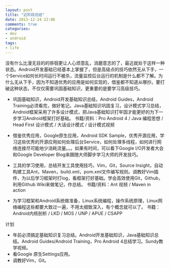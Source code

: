 ```yaml
---
layout: post
title: "近阶段总结"
date: 2013-12-24 22:06
comments: true
categories: 
- dev
- android
tags:
- life
---
```

没有什么比漫无目的的徘徊更让人心烦意乱，消磨意志的了，最近就处于这样一种状态。Android开发基础已经基本上掌握了，但是高级点的技巧依然无从下手，一个Service如何长时间运行不被杀，流量监控后台运行的机制是什么都不了解。为什么无从下手，因为不知道优秀的应用是如何实现的，借鉴都不知道从哪抄。要打破这种状态，不仅仅需要巩固基础知识，更重要的是要学习高级技巧。

+ 巩固基础知识，Android开发基础知识总结，Android Guides，Android Training必须看完，做好笔记。Java基础知识巩固复习，设计模式学习总结，Android框架采用了许多设计模式，把Java基础知识打牢固才能更好的为下一步学习Android框架打好基础。 书籍/资料：Pro Android 4 / Java 编程思想 / Head First 设计模式 / 大话设计模式 / 设计模式视频

+ 借鉴优秀应用，Google原生应用，Android SDK Sample，优秀开源应用，学习这些优秀的开源应用如何处理后台Service，如何处理多线程，如何进行网络连接尽可能地少消耗流量。。。如果有时间，可以看下Google I/O开发者大会和Google Developer Blog来跟随大师脚步学习大师的开发技巧。

+ 工具的学习使用，总结开发工具使用技巧，Vim，Git，Source Insight，自动构建工具Ant，Maven，build.xml，pom.xml文件编写规则。调教好Vim插件，为以后学习框架时打log，看框架打好基础。学会高效使用Git，Github，利用Github Wiki来做笔记，作总结。 书籍/资料：Ant 视频 / Maven in action

+ 为学习框架和Android系统做准备，Linux系统编程，操作系统原理，Linux网络编程这些都要大致过一遍，不用太细致深入，有个概念就可以了。 书籍：Android内核剖析 / LKD / MOS / UNP / APUE / CSAPP


计划

+ 年前必须搞定基础知识复习总结。Android开发基础知识，Java基础知识总结。Android Guides/Android Training，Pro Android 4总结学习。Sundy教学视频。
+ 看Google 原生Settings应用。
+ 调教好Vim，Git。
